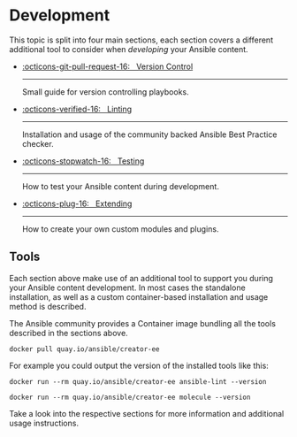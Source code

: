 # Development

This topic is split into four main sections, each section covers a different additional tool to consider when *developing* your Ansible content.

<div class="grid cards" markdown>

* [:octicons-git-pull-request-16: &nbsp; Version Control](git.md)

    ---
    Small guide for version controlling playbooks.

* [:octicons-verified-16: &nbsp; Linting](linting.md)

    ---
    Installation and usage of the community backed Ansible Best Practice checker.

* [:octicons-stopwatch-16: &nbsp; Testing](testing.md)

    ---
    How to test your Ansible content during development.

* [:octicons-plug-16: &nbsp; Extending](extending.md)

    ---
    How to create your own custom modules and plugins.

</div>

## Tools

Each section above make use of an additional tool to support you during your Ansible content development. In most cases the standalone installation, as well as a custom container-based installation and usage method is described.  

The Ansible community provides a Container image bundling all the tools described in the sections above.

```console
docker pull quay.io/ansible/creator-ee
```

For example you could output the version of the installed tools like this:

```console
docker run --rm quay.io/ansible/creator-ee ansible-lint --version
```

```console
docker run --rm quay.io/ansible/creator-ee molecule --version
```

Take a look into the respective sections for more information and additional usage instructions.

